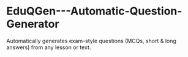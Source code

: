 # EduQGen---Automatic-Question-Generator
Automatically generates exam-style questions (MCQs, short &amp; long answers) from any lesson or text.
